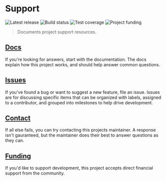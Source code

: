 # Support

![Latest release][badge-release]
![Build status][badge-build]
![Test coverage][badge-coverage]
![Project funding][badge-funding]

> Documents project support resources.

## [Docs][]

If you're looking for answers, start with the documentation. The docs explain
how this project works, and should help answer common questions.

## [Issues][]

If you've found a bug or want to suggest a new feature, file an issue. Issues
are for discussing specific items that can be organized with labels, assigned to
a contributor, and grouped into milestones to help drive development.

## [Contact][]

If all else fails, you can try contacting this projects maintainer. A response
isn't gauranteed, but the maintainer does their best to answer questions as they
can.

## [Funding][]

If you'd like to support development, this project accepts direct financial support from the community.

[Docs]: ../wiki
[Issues]: ../issues
[Contact]: mailto:contact@example.com
[Funding]: https://buymeacoff.ee/mgsisk

[badge-release]: https://img.shields.io/github/v/release/mgsisk/stencil?sort=semver&link=https://github.com/mgsisk/stencil/releases/tag/v0.1.0
[badge-build]: https://img.shields.io/travis/com/mgsisk/stencil?link=https://travis-ci.com/mgsisk/stencil
[badge-coverage]: https://img.shields.io/coveralls/github/mgsisk/stencil?link=https://coveralls.io/github/mgsisk/stencil
[badge-funding]: https://img.shields.io/badge/funding-buymeacoff.ee-darkslategray?link=https://buymeacoff.ee/mgsisk

